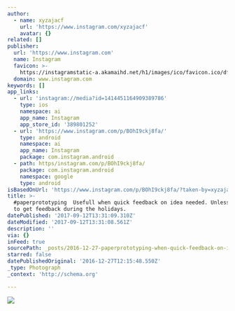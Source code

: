 ```yaml
---
author:
  - name: xyzajacf
    url: 'https://www.instagram.com/xyzajacf'
    avatar: {}
related: []
publisher:
  url: 'https://www.instagram.com'
  name: Instagram
  favicon: >-
    https://instagramstatic-a.akamaihd.net/h1/images/ico/favicon.ico/dfa85bb1fd63.ico
  domain: www.instagram.com
keywords: []
app_links:
  - url: 'instagram://media?id=1414451164909389786'
    type: ios
    namespace: ai
    app_name: Instagram
    app_store_id: '389801252'
  - url: 'https://www.instagram.com/p/BOhI9ckj8fa/'
    type: android
    namespace: ai
    app_name: Instagram
    package: com.instagram.android
  - path: https/instagram.com/p/BOhI9ckj8fa/
    package: com.instagram.android
    namespace: google
    type: android
isBasedOnUrl: 'https://www.instagram.com/p/BOhI9ckj8fa/?taken-by=xyzajacf'
title: >-
  #paperprototyping  Usefull when quick feedback on idea needed. Unless, you try
  to get feedback during the holidays.
datePublished: '2017-09-12T13:31:09.310Z'
dateModified: '2017-09-12T13:31:08.561Z'
description: ''
via: {}
inFeed: true
sourcePath: _posts/2016-12-27-paperprototyping-when-quick-feedback-on-idea-needed-dont.md
starred: false
datePublishedOriginal: '2016-12-27T12:15:48.550Z'
_type: Photograph
_context: 'http://schema.org'

---
```

![](https://imgflo.herokuapp.com/graph/2b2431f8e7ba7b0/cb4590307871bc66e3920c9565f035d0/noop.jpg?input=https%3A%2F%2Fscontent.cdninstagram.com%2Ft51.2885-15%2Fs640x640%2Fsh0.08%2Fe35%2F15535027_663336460503051_2627415508542029824_n.jpg%3Fig_cache_key%3DMTQxNDQ1MTE2NDkwOTM4OTc4Ng%253D%253D.2)